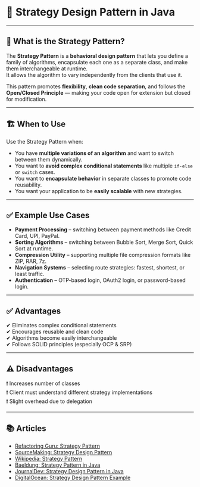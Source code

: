# 🎯 Strategy Design Pattern in Java

---

## 🧠 What is the Strategy Pattern?

The **Strategy Pattern** is a **behavioral design pattern** that lets you define a family of algorithms, encapsulate each one as a separate class, and make them interchangeable at runtime.  
It allows the algorithm to vary independently from the clients that use it.

This pattern promotes **flexibility**, **clean code separation**, and follows the **Open/Closed Principle** — making your code open for extension but closed for modification.

---

## 🏗️ When to Use

Use the Strategy Pattern when:

- You have **multiple variations of an algorithm** and want to switch between them dynamically.
- You want to **avoid complex conditional statements** like multiple `if-else` or `switch` cases.
- You want to **encapsulate behavior** in separate classes to promote code reusability.
- You want your application to be **easily scalable** with new strategies.

---

## ✅ Example Use Cases

- **Payment Processing** – switching between payment methods like Credit Card, UPI, PayPal.
- **Sorting Algorithms** – switching between Bubble Sort, Merge Sort, Quick Sort at runtime.
- **Compression Utility** – supporting multiple file compression formats like ZIP, RAR, 7z.
- **Navigation Systems** – selecting route strategies: fastest, shortest, or least traffic.
- **Authentication** – OTP-based login, OAuth2 login, or password-based login.

---

## ✅ Advantages

✔ Eliminates complex conditional statements  
✔ Encourages reusable and clean code  
✔ Algorithms become easily interchangeable  
✔ Follows SOLID principles (especially OCP & SRP)

---

## ⚠️ Disadvantages

❗ Increases number of classes  
❗ Client must understand different strategy implementations  
❗ Slight overhead due to delegation

---

## 📚 Articles

- [Refactoring Guru: Strategy Pattern](https://refactoring.guru/design-patterns/strategy)  
- [SourceMaking: Strategy Design Pattern](https://sourcemaking.com/design_patterns/strategy)  
- [Wikipedia: Strategy Pattern](https://en.wikipedia.org/wiki/Strategy_pattern)  
- [Baeldung: Strategy Pattern in Java](https://www.baeldung.com/java-strategy-pattern)  
- [JournalDev: Strategy Design Pattern in Java](https://www.journaldev.com/1754/strategy-design-pattern-in-java)  
- [DigitalOcean: Strategy Design Pattern Example](https://www.digitalocean.com/community/tutorials/strategy-design-pattern-java-example)  

